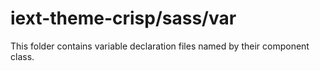 # iext-theme-crisp/sass/var

This folder contains variable declaration files named by their component class.
